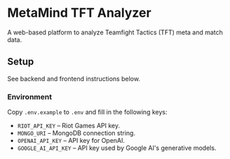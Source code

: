 # MetaMind TFT Analyzer

A web-based platform to analyze Teamfight Tactics (TFT) meta and match data.

## Setup

See backend and frontend instructions below.

### Environment

Copy `.env.example` to `.env` and fill in the following keys:

- `RIOT_API_KEY` – Riot Games API key.
- `MONGO_URI` – MongoDB connection string.
- `OPENAI_API_KEY` – API key for OpenAI.
- `GOOGLE_AI_API_KEY` – API key used by Google AI's generative models.
